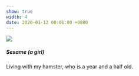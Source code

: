 ```yaml
---
show: true
width: 4
date: 2020-01-12 00:01:00 +0800
---
```

<div>
  <img data-src="{{ 'assets/images/etc/IMG_3520.jpg' | relative_url }}" class="lazy w-100 rounded-xl-top" src="{{ '/assets/images/empty_300x200.png' | relative_url }}">
  <div class="card-body">
    <h5 class="card-title">Sesame (a girl)</h5>
    <p class="card-text">
      Living with my hamster, who is a year and a half old. 
    </p>
  </div>
</div>